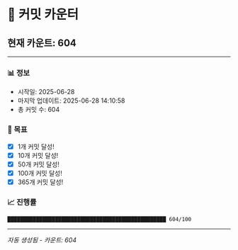 # 🔢 커밋 카운터

## 현재 카운트: 604

---

### 📊 정보
- 시작일: 2025-06-28
- 마지막 업데이트: 2025-06-28 14:10:58
- 총 커밋 수: 604

### 🎯 목표
- [x] 1개 커밋 달성!
- [x] 10개 커밋 달성!
- [x] 50개 커밋 달성!
- [x] 100개 커밋 달성!
- [x] 365개 커밋 달성!

### 📈 진행률
```
██████████████████████████████████████████████████ 604/100
```

---
*자동 생성됨 - 카운트: 604*
